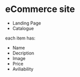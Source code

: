 # eCommerce site

* Landing Page
* Catalogue

each item has:
* Name
* Decription
* Image
* Price
* Aviliability
